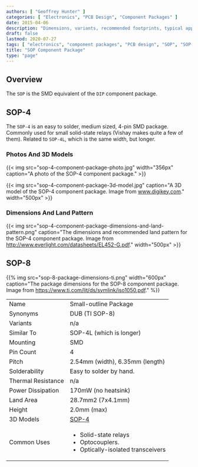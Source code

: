 ```yaml
---
authors: [ "Geoffrey Hunter" ]
categories: [ "Electronics", "PCB Design", "Component Packages" ]
date: 2015-04-06
description: "Dimensions, variants, recommended footprints, typical applications and more info about the SOP component package."
draft: false
lastmod: 2020-07-27
tags: [ "electronics", "component packages", "PCB design", "SOP", "SOP-4", "relays", "DUB", "SOP-8", "Texas Instruments" ]
title: "SOP Component Package"
type: "page"
---
```


## Overview

<table>
  <tbody>
    <tr>
      <td>Name</td>
      <td>Small-outline Package</td>
    </tr>
    <tr>
      <td>Synonyms</td>
      <td>DUB (TI SOP-8)</td>
    </tr>
    <tr>
      <td>Variants</td>
      <td>n/a</td>
    </tr>
    <tr>
      <td>Similar To</td>
      <td>SOP-4L (which is longer)</td>
    </tr>
    <tr>
      <td>Mounting</td>
      <td>SMD</td>
    </tr>
    <tr>
      <td>Pin Count</td>
      <td>4</td>
    </tr>
    <tr>
      <td>Pitch</td>
      <td>2.54mm (width), 6.35mm (length)</td>
    </tr>
    <tr>
      <td>Solderability</td>
      <td>Easy to solder by hand.</td>
    </tr>
    <tr>
      <td>Thermal Resistance</td>
      <td>n/a</td>
    </tr>
    <tr>
      <td>Power Dissipation</td>
      <td>170mW (no heatsink)</td>
    </tr>
    <tr>
      <td>Land Area</td>
      <td>28.7mm2 (7x4.1mm)</td>
    </tr>
    <tr>
      <td>Height</td>
      <td>2.0mm (max)</td>
    </tr>
    <tr>
      <td>3D Models</td>
      <td><a href="http://www.3dcontentcentral.com/secure/download-model.aspx?catalogid=171&id=260391">SOP-4</a></td>
    </td>
    </tr>
    <tr>
      <td>Common Uses</td>
      <td>
        <ul>
          <li>Solid-state relays</li>
          <li>Optocouplers.</li>
          <li>Optically-isolated transceivers</li>
        </ul>
      </td>
    </tr>
  </tbody>
  
The `SOP` is the SMD equivalent of the `DIP` component package.

## SOP-4

The `SOP-4` is an easy to solder, medium sized, 4-pin SMD package. Commonly used for small solid-state relays (Vishay makes quite a few of them). Related to `SOP-4L`, which is the same width, but longer.

### Photos And 3D Models

{{< img src="sop-4-component-package-photo.jpg" width="356px" caption="A photo of the SOP-4 component package." >}}

{{< img src="sop-4-component-package-3d-model.jpg" caption="A 3D model of the SOP-4 component package. Image from www.digikey.com."  width="500px" >}}

### Dimensions And Land Pattern

{{< img src="sop-4-component-package-dimensions-and-land-pattern.png" caption="The dimensions and recommended land pattern for the SOP-4 component package. Image from http://www.everlight.com/datasheets/EL452-G.pdf."  width="500px" >}}

## SOP-8

{{% img src="sop-8-package-dimensions-ti.png" width="600px" caption="The package dimensions for the SOP-8 component package. Image from https://www.ti.com/lit/ds/symlink/iso1050.pdf." %}}